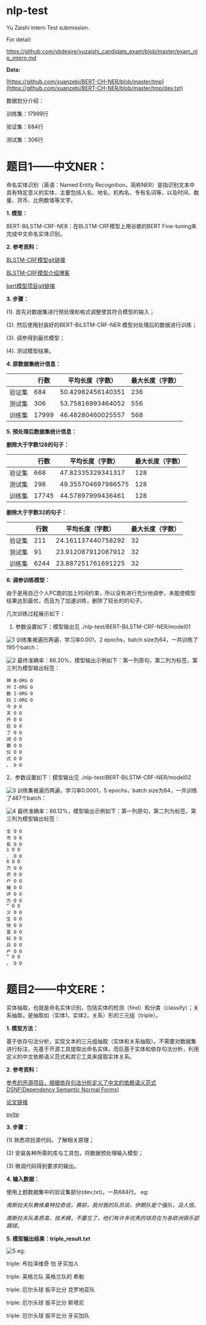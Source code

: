 nlp-test
========

Yu Zaishi intern Test submission.

For detail:

<https://github.com/ybdesire/yuzaishi_candidate_exam/blob/master/exam_nlp_intern.md>

**Data:**

[https://github.com/xuanzebi/BERT-CH-NER/blob/master/tmp](https://github.com/xuanzebi/BERT-CH-NER/blob/master/tmp/dev.txt)

数据划分介绍：

训练集：17999行

验证集：684行

测试集：306行

题目1——中文NER：
================

命名实体识别（英语：Named Entity
Recognition，简称NER）是指识别文本中具有特定意义的实体，主要包括人名、地名、机构名、专有名词等，以及时间、数量、货币、比例数值等文字。

**1.  模型：**

BERT-BiLSTM-CRF-NER：在BLSTM-CRF模型上用谷歌的BERT
Fine-tuning来完成中文命名实体识别。

 **2. 参考资料：**

[BLSTM-CRF模型git链接](<https://github.com/macanv/BERT-BiLSTM-CRF-NER>)

[BLSTM-CRF模型介绍博客](<https://blog.csdn.net/macanv/article/details/85684284>
)

[bert模型项目git链接](<https://github.com/google-research/bert>)

**3.  步骤：**

(1).  首先对数据集进行预处理和格式调整使其符合模型的输入；

(2).  然后使用封装好的BERT-BiLSTM-CRF-NER 模型对处理后的数据进行训练；

(3).  调参得到最优模型；

(4).  测试模型结果。

**4.  原数据集统计信息：**

|        | 行数  | 平均长度（字数）  | 最大长度（字数） |
|--------|-------|-------------------|------------------|
| 验证集 | 684   | 50.42982456140351 | 236              |
| 测试集 | 306   | 53.75816993464052 | 556              |
| 训练集 | 17999 | 46.48280460025557 | 568              |

**5.  预处理后数据集统计信息：**

**删除大于字数128的句子：**

|        | 行数  | 平均长度（字数）   | 最大长度（字数） |
|--------|-------|--------------------|------------------|
| 验证集 | 668   | 47.82335329341317  | 128              |
| 测试集 | 298   | 49.355704697986575 | 128              |
| 训练集 | 17745 | 44.57897999436461  | 128              |

**删除大于字数32的句子：**

|        | 行数 | 平均长度（字数）   | 最大长度（字数） |
|--------|------|--------------------|------------------|
| 验证集 | 211  | 24.161137440758292 | 32               |
| 测试集 | 91   | 23.912087912087912 | 32               |
| 训练集 | 6244 | 23.887251761691225 | 32               |

**6.  调参训练模型：**

由于是用自己个人PC跑的加上时间约束，所以没有进行充分地调参，未能使模型结果达到最优，而且为了加速训练，删除了较长的的句子。

几次训练过程展示如下：

1.  参数设置如下：模型输出见 ./nlp-test/BERT-BiLSTM-CRF-NER/model01

![1](https://github.com/devWangBin/nlp-test/blob/master/media/662898347e6dd24088c339cfdcf380cd.png)
训练集被遍历两遍，学习率0.001，2 epochs，batch size为64，一共训练了195个batch：

![2](https://github.com/devWangBin/nlp-test/blob/master/media/0be8538d7981c2646d081f2eac33c1bd.png)
最终准确率：86.20%，模型输出示例如下：第一列原句，第二列为标签，第三列为模型输出标签：
```
神 B-ORG O
州 I-ORG O
数 I-ORG O
码 I-ORG O
今 O O
天 O O
开 O O
启 O O
了 O O
闭 O O
幕 O O
仪 O O
式 O O
。 O O
```
2、参数设置如下：模型输出见 ./nlp-test/BERT-BiLSTM-CRF-NER/model02

![3](https://github.com/devWangBin/nlp-test/blob/master/media/ddf38eaa9a70eef66ef36148c52b2be3.png)
训练集被遍历两遍，学习率0.0001，5 epochs，batch size为64，一共训练了487个batch：

![4](https://github.com/devWangBin/nlp-test/blob/master/media/6677585197dc5b22c22cfee882c8b53c.png)
最终准确率：86.12%，模型输出示例如下：第一列原句，第二列为标签，第三列为模型输出标签：
```
全 O O
市 O O
有 O O
1 O O
． O O
8 O O
万 O O
农 O O
户 O O
被 O O
评 O O
为 O O
“ O O
少 O O
生 O O
快 O O
富 O O
标 O O
兵 O O
户 O O
” O O
。 O O
```
题目2——中文ERE：
================

实体抽取，也就是命名实体识别，包括实体的检测（find）和分类（classify）；关系抽取，是抽取如（实体1，实体2，关系）形的三元组（triple）。

**1.  模型方法：**

基于依存句法分析，实现文本的三元组抽取（实体和关系抽取）。不需要对数据集进行标注，先基于开源工具提取出命名实体，而后基于实体和依存句法分析，利用定义的中文依赖语义范式和其它工具来提取实体关系。

**2.  参考资料：**

[参考的开源项目，根据依存句法分析定义了中文的依赖语义范式DSNF(Dependency
Semantic Normal
Forms)](<https://github.com/lemonhu/open-entity-relation-extraction>)

[论文链接](<https://dl.acm.org/doi/10.1145/3162077>)

[pyltp](<https://github.com/HIT-SCIR/pyltp>)

**3.  步骤：**

(1) 熟悉项目源代码，了解相关原理；

(2) 安装各种所需的库与工具包，将数据预处理输入模型；

(3) 微调代码得到要求的输出。

**4.  输入数据：**

使用上题数据集中的验证集部分(dev,txt)，一共684行。
eg:

*南斯拉夫队教练桑特拉奇说，赛前，我对我的队员说，伊朗队是个强队，没人信。*

*南斯拉夫队素质高、技术精，不要忘了，他们有许多优秀的球员在为各欧洲俱乐部踢球。*

**5.  模型输出结果：triple_result.txt**

![5](https://github.com/devWangBin/nlp-test/blob/master/media/efb3564b466fa95fc96911e8a38753bd.png)
eg:

triple: 布拉泽维奇 怕 牙买加人

triple: 英格兰队 英格兰队的 希勒

triple: 厄尔头球 扳平比分 克罗地亚队

triple: 厄尔头球 扳平比分 斯塔尼

triple: 厄尔头球 扳平比分 牙买加队
